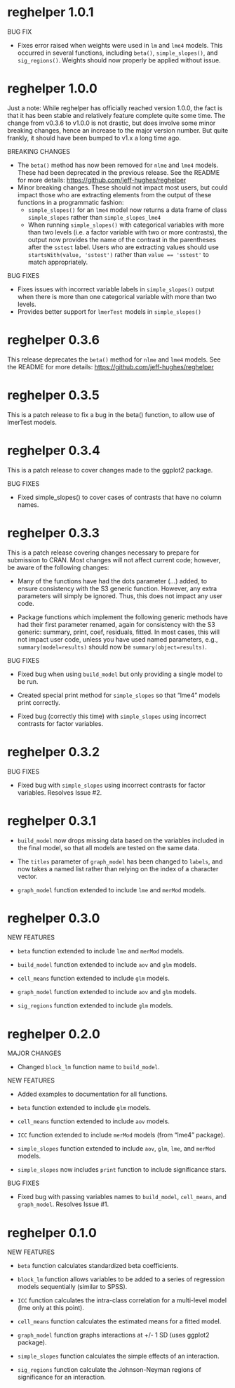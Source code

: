 <!-- NEWS.md is generated from NEWS.Rmd. Please edit that file -->

# reghelper 1.0.1

BUG FIX

  - Fixes error raised when weights were used in `lm` and `lme4` models.
    This occurred in several functions, including `beta()`,
    `simple_slopes()`, and `sig_regions()`. Weights should now properly
    be applied without issue.

# reghelper 1.0.0

Just a note: While reghelper has officially reached version 1.0.0, the
fact is that it has been stable and relatively feature complete quite
some time. The change from v0.3.6 to v1.0.0 is not drastic, but does
involve some minor breaking changes, hence an increase to the major
version number. But quite frankly, it should have been bumped to v1.x a
long time ago.

BREAKING CHANGES

  - The `beta()` method has now been removed for `nlme` and `lme4`
    models. These had been deprecated in the previous release. See the
    README for more details: <https://github.com/jeff-hughes/reghelper>
  - Minor breaking changes. These should not impact most users, but
    could impact those who are extracting elements from the output of
    these functions in a programmatic fashion:
      - `simple_slopes()` for an `lme4` model now returns a data frame
        of class `simple_slopes` rather than `simple_slopes_lme4`
      - When running `simple_slopes()` with categorical variables with
        more than two levels (i.e. a factor variable with two or more
        contrasts), the output now provides the name of the contrast in
        the parentheses after the `sstest` label. Users who are
        extracting values should use `startsWith(value, 'sstest')`
        rather than `value == 'sstest'` to match appropriately.

BUG FIXES

  - Fixes issues with incorrect variable labels in `simple_slopes()`
    output when there is more than one categorical variable with more
    than two levels.
  - Provides better support for `lmerTest` models in `simple_slopes()`

# reghelper 0.3.6

This release deprecates the `beta()` method for `nlme` and `lme4`
models. See the README for more details:
<https://github.com/jeff-hughes/reghelper>

# reghelper 0.3.5

This is a patch release to fix a bug in the beta() function, to allow
use of lmerTest models.

# reghelper 0.3.4

This is a patch release to cover changes made to the ggplot2 package.

BUG FIXES

  - Fixed simple\_slopes() to cover cases of contrasts that have no
    column names.

# reghelper 0.3.3

This is a patch release covering changes necessary to prepare for
submission to CRAN. Most changes will not affect current code; however,
be aware of the following changes:

  - Many of the functions have had the dots parameter (…) added, to
    ensure consistency with the S3 generic function. However, any extra
    parameters will simply be ignored. Thus, this does not impact any
    user code.

  - Package functions which implement the following generic methods have
    had their first parameter renamed, again for consistency with the S3
    generic: summary, print, coef, residuals, fitted. In most cases,
    this will not impact user code, unless you have used named
    parameters, e.g., `summary(model=results)` should now be
    `summary(object=results)`.

BUG FIXES

  - Fixed bug when using `build_model` but only providing a single model
    to be run.

  - Created special print method for `simple_slopes` so that “lme4”
    models print correctly.

  - Fixed bug (correctly this time) with `simple_slopes` using incorrect
    contrasts for factor variables.

# reghelper 0.3.2

BUG FIXES

  - Fixed bug with `simple_slopes` using incorrect contrasts for factor
    variables. Resolves Issue \#2.

# reghelper 0.3.1

  - `build_model` now drops missing data based on the variables included
    in the final model, so that all models are tested on the same data.

  - The `titles` parameter of `graph_model` has been changed to
    `labels`, and now takes a named list rather than relying on the
    index of a character vector.

  - `graph_model` function extended to include `lme` and `merMod`
    models.

# reghelper 0.3.0

NEW FEATURES

  - `beta` function extended to include `lme` and `merMod` models.

  - `build_model` function extended to include `aov` and `glm` models.

  - `cell_means` function extended to include `glm` models.

  - `graph_model` function extended to include `aov` and `glm` models.

  - `sig_regions` function extended to include `glm` models.

# reghelper 0.2.0

MAJOR CHANGES

  - Changed `block_lm` function name to `build_model`.

NEW FEATURES

  - Added examples to documentation for all functions.

  - `beta` function extended to include `glm` models.

  - `cell_means` function extended to include `aov` models.

  - `ICC` function extended to include `merMod` models (from “lme4”
    package).

  - `simple_slopes` function extended to include `aov`, `glm`, `lme`,
    and `merMod` models.

  - `simple_slopes` now includes `print` function to include
    significance stars.

BUG FIXES

  - Fixed bug with passing variables names to `build_model`,
    `cell_means`, and `graph_model`. Resolves Issue \#1.

# reghelper 0.1.0

NEW FEATURES

  - `beta` function calculates standardized beta coefficients.

  - `block_lm` function allows variables to be added to a series of
    regression models sequentially (similar to SPSS).

  - `ICC` function calculates the intra-class correlation for a
    multi-level model (lme only at this point).

  - `cell_means` function calculates the estimated means for a fitted
    model.

  - `graph_model` function graphs interactions at +/- 1 SD (uses ggplot2
    package).

  - `simple_slopes` function calculates the simple effects of an
    interaction.

  - `sig_regions` function calculate the Johnson-Neyman regions of
    significance for an interaction.
